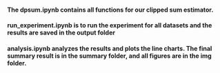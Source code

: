 #### The dpsum.ipynb contains all functions for our clipped sum estimator.

#### run_experiment.ipynb is to run the experiment for all datasets and the results are saved in the output folder

#### analysis.ipynb analyzes the results and plots the line charts. The final summary result is in the summary folder, and all figures are in the img folder.